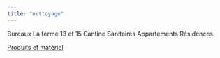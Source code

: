 ```yaml
---
title: "nettoyage"
---
```


Bureaux
La ferme 13 et 15
Cantine
Sanitaires
Appartements
Résidences

[Produits et matériel](notes/nettoyage/produitsMaterielNettoyage.md)